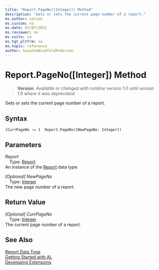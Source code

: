 ```yaml
---
title: "Report.PageNo([Integer]) Method"
description: "Gets or sets the current page number of a report."
ms.author: solsen
ms.custom: na
ms.date: 07/07/2021
ms.reviewer: na
ms.suite: na
ms.tgt_pltfrm: na
ms.topic: reference
author: SusanneWindfeldPedersen
---
```

[//]: # (START>DO_NOT_EDIT)
[//]: # (IMPORTANT:Do not edit any of the content between here and the END>DO_NOT_EDIT.)
[//]: # (Any modifications should be made in the .xml files in the ModernDev repo.)
# Report.PageNo([Integer]) Method
> **Version**: _Available or changed with runtime version 1.0 until version 1.0 where it was deprecated._

Gets or sets the current page number of a report.


## Syntax
```AL
[CurrPageNo := ]  Report.PageNo([NewPageNo: Integer])
```
## Parameters
*Report*  
&emsp;Type: [Report](report-data-type.md)  
An instance of the [Report](report-data-type.md) data type.  

*[Optional] NewPageNo*  
&emsp;Type: [Integer](../integer/integer-data-type.md)  
The new page number of a report.  


## Return Value
*[Optional] CurrPageNo*  
&emsp;Type: [Integer](../integer/integer-data-type.md)  
The current page number of a report.


[//]: # (IMPORTANT: END>DO_NOT_EDIT)
## See Also
[Report Data Type](report-data-type.md)  
[Getting Started with AL](../../devenv-get-started.md)  
[Developing Extensions](../../devenv-dev-overview.md)